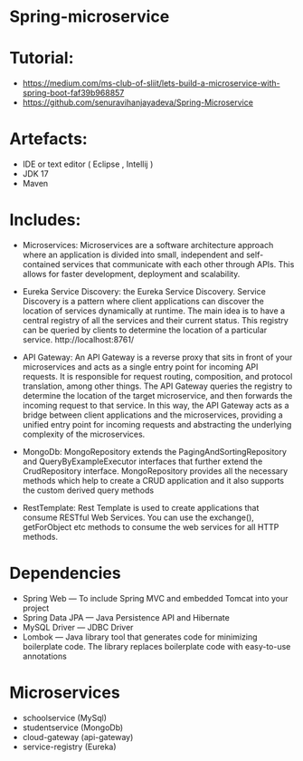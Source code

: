 # Spring-microservice

# Tutorial: 
* https://medium.com/ms-club-of-sliit/lets-build-a-microservice-with-spring-boot-faf39b968857
* https://github.com/senuravihanjayadeva/Spring-Microservice

# Artefacts:
* IDE or text editor ( Eclipse , Intellij )
* JDK 17
* Maven

# Includes:
* Microservices:
Microservices are a software architecture approach where an application is divided into small, independent and self-contained services that communicate with each other through APIs. This allows for faster development, deployment and scalability.

* Eureka Service Discovery:
the Eureka Service Discovery. Service Discovery is a pattern where client applications can discover the location of services dynamically at runtime. The main idea is to have a central registry of all the services and their current status. This registry can be queried by clients to determine the location of a particular service.
http://localhost:8761/

* API Gateway: 
An API Gateway is a reverse proxy that sits in front of your microservices and acts as a single entry point for incoming API requests. It is responsible for request routing, composition, and protocol translation, among other things.
The API Gateway queries the registry to determine the location of the target microservice, and then forwards the incoming request to that service. In this way, the API Gateway acts as a bridge between client applications and the microservices, providing a unified entry point for incoming requests and abstracting the underlying complexity of the microservices.

* MongoDb:
MongoRepository extends the PagingAndSortingRepository and QueryByExampleExecutor interfaces that further extend the CrudRepository interface. MongoRepository provides all the necessary methods which help to create a CRUD application and it also supports the custom derived query methods

* RestTemplate:
Rest Template is used to create applications that consume RESTful Web Services. You can use the exchange(), getForObject etc methods to consume the web services for all HTTP methods.

# Dependencies
* Spring Web — To include Spring MVC and embedded Tomcat into your project
* Spring Data JPA — Java Persistence API and Hibernate
* MySQL Driver — JDBC Driver
* Lombok — Java library tool that generates code for minimizing boilerplate code. The library replaces boilerplate code with easy-to-use annotations

# Microservices
* schoolservice (MySql)
* studentservice (MongoDb)
* cloud-gateway (api-gateway)
* service-registry (Eureka)

